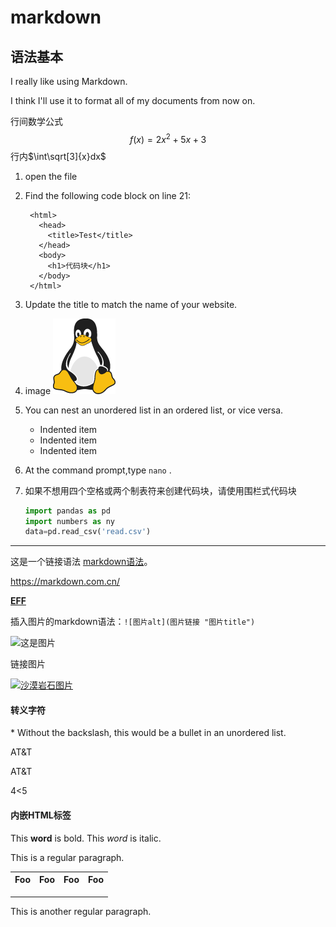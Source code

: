# markdown

## 语法基本

I really like using Markdown.

I think I'll use it to format all of my documents from now on.

行间数学公式
$$
f(x)=2x^2+5x+3
$$
行内$\int\sqrt[3]{x}dx$

1. open the file
2. Find the following code block on line 21:

        <html>
          <head>
            <title>Test</title>
          </head>
          <body>
            <h1>代码块</h1>
          </body>
        </html>

3. Update the title to match the name of your website.
4. image
    ![Tux, the Linux mascot](img/Linux.png)

5. You can nest an unordered list in an ordered list, or vice versa.
    - Indented item
    - Indented item
    - Indented item
6. At the command prompt,type `nano` .
7. 如果不想用四个空格或两个制表符来创建代码块，请使用围栏式代码块

    ``` python
    import pandas as pd
    import numbers as ny
    data=pd.read_csv('read.csv')
    ```

---

这是一个链接语法 [markdown语法](https://markdown.com.cn/)。  

<https://markdown.com.cn/>

**[EFF](https://eff.org)**

插入图片的markdown语法：`![图片alt](图片链接 "图片title")`

![这是图片](https://markdown.com.cn/assets/img/philly-magic-garden.9c0b4415.jpg "Magic Gardens")

链接图片

[![沙漠岩石图片](https://markdown.com.cn/assets/img/shiprock.c3b9a023.jpg "shiprock")](https://markdown.com.cn)

#### 转义字符

\* Without the backslash, this would be a bullet in an unordered list.

AT&amp;T  

AT&T

4&lt;5

#### 内嵌HTML标签

This **word** is bold. This <em>word</em> is italic.

This is a regular paragraph.

<table>
    <tr>
        <th>Foo</th>
        <th>Foo</th>
        <th>Foo</th>
        <th>Foo</th>
    </tr>
    <tr>
        <td></td>
        <td></td>
        <td></td>
        <td></td>
    </tr>
    <tr>
        <td></td>
        <td></td>
        <td></td>
        <td></td>
    </tr>
    <tr>
        <td></td>
        <td></td>
        <td></td>
        <td></td>
    </tr>
</table>

This is another regular paragraph.
